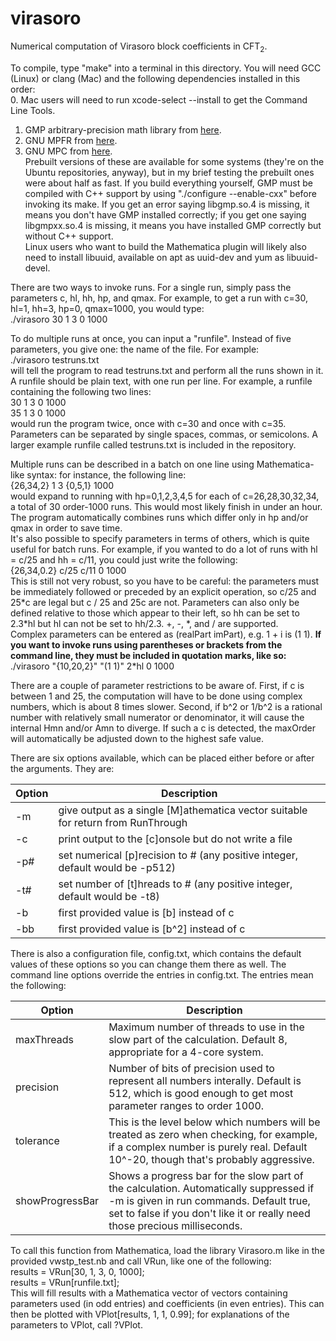 # virasoro
Numerical computation of Virasoro block coefficients in CFT<sub>2</sub>.  

To compile, type "make" into a terminal in this directory. You will need GCC (Linux) or clang (Mac) and the following dependencies installed in this order:  
0. Mac users will need to run xcode-select --install to get the Command Line Tools.  
1. GMP arbitrary-precision math library from [here](https://gmplib.org).  
2. GNU MPFR from [here](http://www.mpfr.org).  
3. GNU MPC from [here](http://www.multiprecision.org/index.php?prog=mpc).  
Prebuilt versions of these are available for some systems (they're on the Ubuntu repositories, anyway), but in my brief testing the prebuilt ones were about half as fast. If you build everything yourself, GMP must be compiled with C++ support by using "./configure --enable-cxx" before invoking its make. If you get an error saying libgmp.so.4 is missing, it means you don't have GMP installed correctly; if you get one saying libgmpxx.so.4 is missing, it means you have installed GMP correctly but without C++ support.  
Linux users who want to build the Mathematica plugin will likely also need to install libuuid, available on apt as uuid-dev and yum as libuuid-devel.  

There are two ways to invoke runs. For a single run, simply pass the parameters c, hl, hh, hp, and qmax. For example, to get a run with c=30, hl=1, hh=3, hp=0, qmax=1000, you would type:  
./virasoro 30 1 3 0 1000  

To do multiple runs at once, you can input a "runfile". Instead of five parameters, you give one: the name of the file. For example:  
./virasoro testruns.txt  
will tell the program to read testruns.txt and perform all the runs shown in it. A runfile should be plain text, with one run per line. For example, a runfile containing the following two lines:  
30 1 3 0 1000  
35 1 3 0 1000  
would run the program twice, once with c=30 and once with c=35. Parameters can be separated by single spaces, commas, or semicolons. A larger example runfile called testruns.txt is included in the repository.  

Multiple runs can be described in a batch on one line using Mathematica-like syntax: for instance, the following line:  
{26,34,2} 1 3 {0,5,1} 1000  
would expand to running with hp=0,1,2,3,4,5 for each of c=26,28,30,32,34, a total of 30 order-1000 runs. This would most likely finish in under an hour. The program automatically combines runs which differ only in hp and/or qmax in order to save time.  
It's also possible to specify parameters in terms of others, which is quite useful for batch runs. For example, if you wanted to do a lot of runs with hl = c/25 and hh = c/11, you could just write the following:  
{26,34,0.2} c/25 c/11 0 1000  
This is still not very robust, so you have to be careful: the parameters must be immediately followed or preceded by an explicit operation, so c/25 and 25\*c are legal but c / 25 and 25c are not. Parameters can also only be defined relative to those which appear to their left, so hh can be set to 2.3\*hl but hl can not be set to hh/2.3. +, -, \*, and / are supported.  
Complex parameters can be entered as (realPart imPart), e.g. 1 + i is (1 1). **If you want to invoke runs using parentheses or brackets from the command line, they must be included in quotation marks, like so:**  
./virasoro "{10,20,2}" "(1 1)" 2\*hl 0 1000  

There are a couple of parameter restrictions to be aware of. First, if c is between 1 and 25, the computation will have to be done using complex numbers, which is about 8 times slower. Second, if b^2 or 1/b^2 is a rational number with relatively small numerator or denominator, it will cause the internal Hmn and/or Amn to diverge. If such a c is detected, the maxOrder will automatically be adjusted down to the highest safe value.  

There are six options available, which can be placed either before or after the arguments. They are:  

| Option | Description |
| ------ | ----------- |
| -m | give output as a single \[M\]athematica vector suitable for return from RunThrough |
| -c | print output to the \[c\]onsole but do not write a file |
| -p# | set numerical \[p\]recision to # (any positive integer, default would be -p512) |
| -t# | set number of \[t\]hreads to # (any positive integer, default would be -t8) |
| -b | first provided value is \[b\] instead of c |
| -bb | first provided value is \[b^2\] instead of c |

There is also a configuration file, config.txt, which contains the default values of these options so you can change them there as well. The command line options override the entries in config.txt. The entries mean the following:

| Option | Description |
| ------ | ----------- |
| maxThreads | Maximum number of threads to use in the slow part of the calculation. Default 8, appropriate for a 4-core system. |
| precision | Number of bits of precision used to represent all numbers interally. Default is 512, which is good enough to get most parameter ranges to order 1000. |
| tolerance | This is the level below which numbers will be treated as zero when checking, for example, if a complex number is purely real. Default 10^-20, though that's probably aggressive. |
| showProgressBar | Shows a progress bar for the slow part of the calculation. Automatically suppressed if -m is given in run commands. Default true, set to false if you don't like it or really need those precious milliseconds. |

To call this function from Mathematica, load the library Virasoro.m like in the provided vwstp\_test.nb and call VRun, like one of the following:  
results = VRun[30, 1, 3, 0, 1000];  
results = VRun[runfile.txt];  
This will fill results with a Mathematica vector of vectors containing parameters used (in odd entries) and coefficients (in even entries). This can then be plotted with VPlot[results, 1, 1, 0.99]; for explanations of the parameters to VPlot, call ?VPlot.
